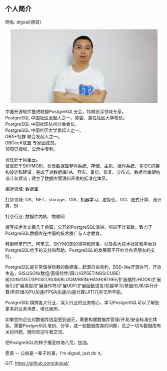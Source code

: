 ## 个人简介
网名: digoal(德哥)    
  
![pic](digoal.png)  
    
中国开源软件推进联盟PostgreSQL分会，特聘资深领域专家。   
PostgreSQL 中国社区发起人之一、常委、兼任社区大学校长。  
PostgreSQL 中国社区杭州分会会长。  
PostgreSQL 中国社区大学发起人之一。  
DBA+社群 联合发起人之一。  
DBGeeK联盟 专家团成员。  
18项已授权、公示中专利。  
  
现任职于阿里云。  
曾就职于SKYMOBI，负责数据库整体系统、存储、主机、操作系统、多IDC的架构设计和建设；完成了对数据库HA、容灾、备份、恢复、分布式、数据仓库架构设计和建设；建立了数据库管理和开发的标准化体系。  
  
痴迷领域: 数据库  
  
打杂领域: OS、NET、storage、GIS、机器学习、虚拟化、GO、图式计算、流计算、BI     
  
打杂行业: 数据库内核、物联网     
  
撰写技术类文章几千余篇、公开的PostgreSQL演讲、培训不计其数，致力于PostgreSQL数据库在中国的技术推广与人才教育。  
  
拜谢阿里巴巴、阿里云、SKYMOBI的领导和同事，以及各大技术社区和平台对PostgreSQL给予的支持和帮助，PostgreSQL的发展离不开社会各界朋友的支持。     
  
PostgreSQL是非常值得信赖的数据库，起源自伯克利，BSD-like开源许可，开放生态，GIS/JSON/数组/高级特性/窗口/GPSETINGS/CUBE/树/GIN/GIST/SPGIST/RUM/BLOOM/BRIN/HASH/BTREE/扩展插件/HOOK/扩展索引/扩展类型/扩展操作符/扩展UDF/扩展函数语言/机器学习/基因/化学/并行计算/列存储/GPU加速/FPGA加速/向量计算/JIT/几乎无所不能。  
  
PostgreSQL横跨各大行业，深入行业的业务核心，学习PostgreSQL可以了解到更多的业务场景，增长阅历。     
  
如果您的企业对数据库选型感到迷茫，需要构建数据库管理/开发/安全标准化体系，需要PostgreSQL培训、分享，或一些数据库类的问题，总之一切与数据库有关的问题，随时欢迎与我交流。  
  
把PostgreSQL的种子播至四海八荒，加油。   
  
愿景 -- 公益是一辈子的事，I'm digoal, just do it。  
  
GIT: https://github.com/digoal/   
